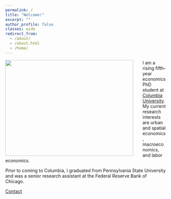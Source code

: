 ```yaml
---
permalink: /
title: "Welcome!"
excerpt: ""
author_profile: false
classes: wide
redirect_from: 
  - /about/
  - /about.html
  - /home/
---
```




<img src="/images/easton.png" width="400" height="300" style= "float: left; padding-right: 30px"/> 



I am a rising fifth-year economics PhD student at [Columbia University](https://econ.columbia.edu/). My current research interests are urban and spatial economics, macroeconomics, and labor economics. 

Prior to coming to Columbia, I graduated from Pennsylvania State University and was a senior research assistant at the Federal Reserve Bank of Chicago.

[Contact](me2713@columbia.edu)





